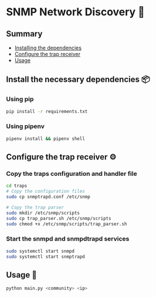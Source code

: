 # SNMP Network Discovery 🔎

## Summary
- [Installing the dependencies](#install-the-necessary-dependencies)
- [Configure the trap receiver](#configure-the-trap-receiver)
- [Usage](#usage)

## Install the necessary dependencies 📦

### Using pip
```bash
pip install -r requirements.txt
```

### Using pipenv
```bash
pipenv install && pipenv shell
```

## Configure the trap receiver ⚙️ 

### Copy the traps configuration and handler file
```bash
cd traps
# Copy the configuration files
sudo cp snmptrapd.conf /etc/snmp

# Copy the trap parser
sudo mkdir /etc/snmp/scripts
sudo cp trap_parser.sh /etc/snmp/scripts
sudo chmod +x /etc/snmp/scripts/trap_parser.sh

```

### Start the snmpd and snmpdtrapd services
```bash
sudo systemctl start snmpd
sudo systemctl start snmptrapd
```

## Usage 📕
```bash
python main.py <community> <ip>
```
